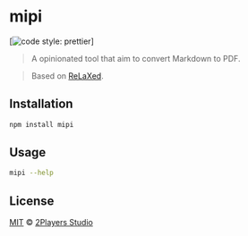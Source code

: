 # mipi

[![code style: prettier](https://img.shields.io/badge/code_style-prettier-ff69b4.svg)]

> A opinionated tool that aim to convert Markdown to PDF.

> Based on [ReLaXed](https://github.com/RelaxedJS).

## Installation

```sh
npm install mipi
```

## Usage

```sh
mipi --help
```

## License

[MIT](https://2players.studio/licenses/MIT) © [2Players Studio](https://2players.studio/)
